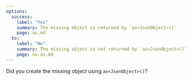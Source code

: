 ```yaml
---
options:
  success:
    label: "Yes"
    summary: The missing object is returned by `as<JsonObject>()`
    page: as.md
  to:
    label: "No"
    summary: The missing object is not returned by `as<JsonObject>()`
    page: no-as.md
---
```


Did you create the missing object using `as<JsonObject>()`?
